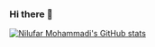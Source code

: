 ### Hi there 👋

[![Nilufar Mohammadi's GitHub stats](https://github-readme-stats.vercel.app/api?username=NilufarMohammadi1)](https://github.com/anuraghazra/github-readme-stats)
